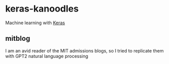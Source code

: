 # keras-kanoodles
Machine learning with [Keras](keras.io/)

## mitblog
I am an avid reader of the MIT admissions blogs, so I tried to replicate them with GPT2 natural language processing

